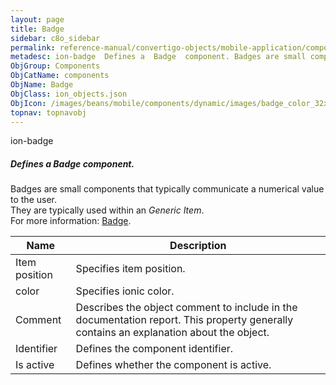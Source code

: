 ```yaml
---
layout: page
title: Badge
sidebar: c8o_sidebar
permalink: reference-manual/convertigo-objects/mobile-application/components/components/badge/
metadesc: ion-badge  Defines a  Badge  component. Badges are small components that typically communicate a numerical value to the user. They are typically used 
ObjGroup: Components
ObjCatName: components
ObjName: Badge
ObjClass: ion_objects.json
ObjIcon: /images/beans/mobile/components/dynamic/images/badge_color_32x32.png
topnav: topnavobj
---
```

ion-badge<br/>

##### Defines a <i>Badge</i> component.<br/>
Badges are small components that typically communicate a numerical value to the user.<br/>
They are typically used within an <i>Generic Item</i>.<br/>
 For more information: <a href='https://ionicframework.com/docs/v3/components/#badges' target='_blank'>Badge</a>.

Name | Description 
--- | ---
Item position | Specifies item position.
color | Specifies ionic color.
Comment | Describes the object comment to include in the documentation report.  This property generally contains an explanation about the object. 
Identifier | Defines the component identifier.  
Is active | Defines whether the component is active. 

